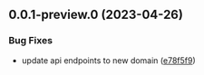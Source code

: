 

## 0.0.1-preview.0 (2023-04-26)


### Bug Fixes

* update api endpoints to new domain ([e78f5f9](https://github.com/lander-ai/lander/commit/e78f5f920edbf699e6e572aed4914cb34e2d1392))
